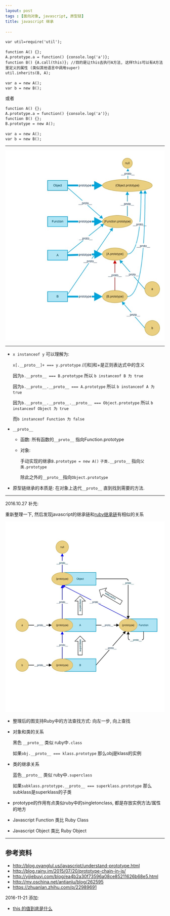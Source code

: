 ```yaml
---
layout: post
tags : [面向对象, javascript, 原型链]
title: javascript 继承

---
```


    var util=require('util');

    function A() {};
    A.prototype.a = function() {console.log('a')};
    function B() {A.call(this)}; //目的是让this去执行A方法, 这样this可以有A方法里定义的属性 (类似其他语言中调用super)
    util.inherits(B, A);

    var a = new A();
    var b = new B();

或者

    function A() {};
    A.prototype.a = function() {console.log('a')};
    function B() {};
    B.prototype = new A();

    var a = new A();
    var b = new B();


---

<img src="/assets/images/javascript_inherit/inherits.jpg" />

---

* `x instanceof y` 可以理解为:

  `x[.__proto__]+ === y.prototype` //[和]和+是正则表达式中的含义

  因为`b.__proto__ === B.prototype` 所以 `b instanceof B 为 true`

  因为`b.__proto__.__proto__ === A.prototype` 所以 `b instanceof A 为 true`

  因为`b.__proto__.__proto__.__proto__ === Object.prototype` 所以 `b instanceof Object 为 true`

  而`b instanceof Function 为 false`

* `__proto__`

  * 函数: 所有函数的`__proto__` 指向Function.prototype

  * 对象:

    手动实现的继承`B.prototype = new A()` `子类.__proto__` 指向`父类.prototype`

    除此之外的`__proto__`指向`Object.prototype`

* 原型链继承的本质是: 在对象上迭代`__proto__` 直到找到需要的方法.

---

2016.10.27 补充:



重新整理一下, 然后发现javascript的继承链和[ruby继承链](http://zhongfox.github.io/blog/ruby/2013/03/16/ruby-inheritance-chain)有相似的关系

<img src="/assets/images/javascript_inherit/inherits2.jpg" />


* 整理后的图支持Ruby中的方法查找方式: 向左一步, 向上查找

* 对象和类的关系

  黑色 `__proto__` 类似 ruby中`.class`

  如果`obj.__proto__ === klass.prototype`  那么obj是klass的实例

* 类的继承关系

  蓝色`__proto__` 类似 ruby中`.superclass`

  如果`subklass.prototype.__proto__ === superklass.prototype` 那么subklass是superklass的子类

* prototype的作用有点类似ruby中的singletonclass, 都是存放实例方法/属性的地方

* Javascript Function 类比 Ruby Class

* Javascript Object 类比 Ruby Object



---

## 参考资料

* <http://blog.oyanglul.us/javascript/understand-prototype.html>
* <http://blog.rainy.im/2015/07/20/prototype-chain-in-js/>
* <http://yijiebuyi.com/blog/ea4b2a30f73596a08ce85211626b68e5.html>
* <http://my.oschina.net/antianlu/blog/262595>
* <https://zhuanlan.zhihu.com/p/22989691>

2016-11-21 添加:

* [this 的值到底是什么](https://zhuanlan.zhihu.com/p/23804247)
